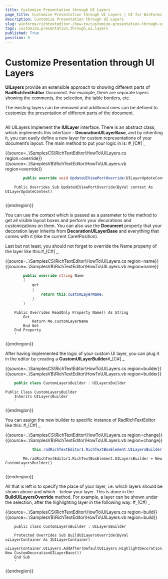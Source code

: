 ```yaml
---
title: Customize Presentation through UI Layers
page_title: Customize Presentation through UI Layers | UI for WinForms Documentation
description: Customize Presentation through UI Layers
slug: winforms/richtexteditor-/how-to/customize-presentation-through-ui-layers
tags: customize,presentation,through,ui,layers
published: True
position: 0
---
```


# Customize Presentation through UI Layers



__UILayers__ provide an extensible approach to showing different parts of __RadRichTextEditor__ Document.
        For example, there are separate layers showing the comments, the selection, the table borders, etc.
      

The existing layers can be removed and additional ones can be defined to customize the presentation of different parts of the document.
      

## 

All UILayers implement the __IUILayer__ interface. There is an abstract class, which implements this interface -
          __DecorationUILayerBase__, and by inheriting it, you can easily define a new layer for custom representations of your
          document’s layout. The main method to put your logic in is:
        #_[C#] _

	



{{source=..\SamplesCS\RichTextEditor\HowTo\UILayers.cs region=override}} 
{{source=..\SamplesVB\RichTextEditor\HowTo\UILayers.vb region=override}} 

````C#
        public override void UpdateUIViewPortOverride(UILayerUpdateContext context)
````
````VB.NET
    Public Overrides Sub UpdateUIViewPortOverride(ByVal context As UILayerUpdateContext)
        '
````

{{endregion}} 




You can use the context which is passed as a parameter to the method to get all visible layout boxes and perform your decorations and customizations on them.
          You can also use the __Document__ property that your decoration layer inherits from __DecorationUILayerBase__
          and everything that comes with it (like the current CaretPosition).
        

Last but not least, you should not forget to override the Name property of the layer like this:#_[C#] _

	



{{source=..\SamplesCS\RichTextEditor\HowTo\UILayers.cs region=name}} 
{{source=..\SamplesVB\RichTextEditor\HowTo\UILayers.vb region=name}} 

````C#
        public override string Name
        {
            get
            {
                return this.customLayerName;
            }
        }
````
````VB.NET
    Public Overrides ReadOnly Property Name() As String
        Get
            Return Me.customLayerName
        End Get
    End Property
    '
````

{{endregion}} 




After having implemented the logic of your custom UI layer, you can plug it in the editor by creating a __CustomUILayerBuilder__#_[C#] _

	



{{source=..\SamplesCS\RichTextEditor\HowTo\UILayers.cs region=builder}} 
{{source=..\SamplesVB\RichTextEditor\HowTo\UILayers.vb region=builder}} 

````C#
    public class CustomLayersBuilder : UILayersBuilder
````
````VB.NET
Public Class CustomLayersBuilder
    Inherits UILayersBuilder
    '
````

{{endregion}} 




You can assign the new builder to specific instance of RadRichTextEditor like this:
        #_[C#] _

	



{{source=..\SamplesCS\RichTextEditor\HowTo\UILayers.cs region=change}} 
{{source=..\SamplesVB\RichTextEditor\HowTo\UILayers.vb region=change}} 

````C#
            this.radRichTextEditor1.RichTextBoxElement.UILayersBuilder = new CustomLayersBuilder();
````
````VB.NET
        Me.radRichTextEditor1.RichTextBoxElement.UILayersBuilder = New CustomLayersBuilder()
        '
````

{{endregion}} 




All that is left is to specify the place of your layer, i.e. which layers should be shown above and which - below your layer. This is done in the
          __BuildUILayersOverride__ method. For example, a layer can be shown under the selection, after the highlighting layer in the
          following way:
        #_[C#] _

	



{{source=..\SamplesCS\RichTextEditor\HowTo\UILayers.cs region=build}} 
{{source=..\SamplesVB\RichTextEditor\HowTo\UILayers.vb region=build}} 

````C#r
    public class CustomLayersBuilder : UILayersBuilder
````
````VB.NET
    Protected Overrides Sub BuildUILayersOverride(ByVal uiLayerContainer As IUILayerContainer)
        uiLayerContainer.UILayers.AddAfter(DefaultUILayers.HighlightDecoration, New CustomDecorationUILayerBase())
    End Sub
    '
````

{{endregion}} 



